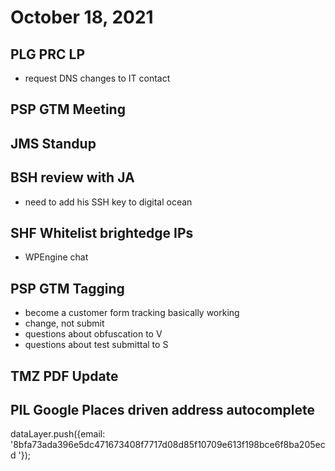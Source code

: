 # October 18, 2021

## PLG PRC LP
- request DNS changes to IT contact

## PSP GTM Meeting

## JMS Standup

## BSH review with JA
- need to add his SSH key to digital ocean

## SHF Whitelist brightedge IPs
- WPEngine chat

## PSP GTM Tagging
- become a customer form tracking basically working
- change, not submit
- questions about obfuscation to V
- questions about test submittal to S

## TMZ PDF Update

## PIL Google Places driven address autocomplete


dataLayer.push({email: '8bfa73ada396e5dc471673408f7717d08d85f10709e613f198bce6f8ba205ecd
'});